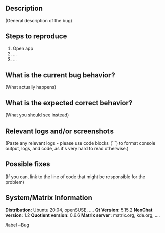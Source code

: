 <!--
Hello, thanks for reporting a bug. To help us with the debugging,
please make sure to fill all the recommended information.
Thanks!
-->

## Description

(General description of the bug)

## Steps to reproduce

1. Open app
2. ...
3. ...

## What is the current bug behavior?

(What actually happens)

## What is the expected correct behavior?

(What you should see instead)

## Relevant logs and/or screenshots

(Paste any relevant logs - please use code blocks (```) to format console output, logs, and code, as
it's very hard to read otherwise.)

## Possible fixes

(If you can, link to the line of code that might be responsible for the problem)

## System/Matrix Information

**Distribution:** Ubuntu 20.04, openSUSE, ....
**Qt Version:** 5.15.2
**NeoChat version:** 1.2
**Quotient version:** 0.6.6
**Matrix server:** matrix.org, kde.org, ....

/label ~Bug

